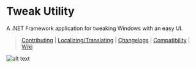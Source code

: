 # Tweak Utility
A .NET Framework application for tweaking Windows with an easy UI.

> [Contributing](https://github.com/Craftplacer/TweakUtility/blob/master/CONTRIBUTING.md) | [Localizing/Translating](https://github.com/Craftplacer/TweakUtility/blob/master/LOCALIZATION.md) | [Changelogs](https://github.com/Craftplacer/TweakUtility/blob/master/CHANGELOG.md) | [Compatibility](https://github.com/Craftplacer/TweakUtility/blob/master/COMPATIBILITY.md) | [Wiki](https://github.com/Craftplacer/TweakUtility/wiki)

![alt text](https://raw.githubusercontent.com/Craftplacer/TweakUtility/master/readme.png "TweakUtility in Action")
